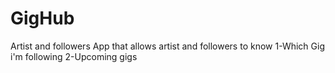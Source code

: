 # GigHub
Artist and followers App that allows artist and followers to know 1-Which Gig i'm following 2-Upcoming gigs
